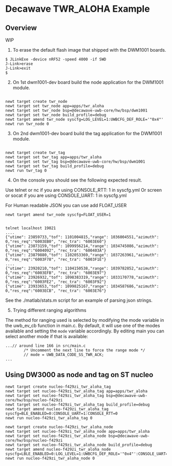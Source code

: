 <!--
#
# Licensed to the Apache Software Foundation (ASF) under one
# or more contributor license agreements.  See the NOTICE file
# distributed with this work for additional information
# regarding copyright ownership.  The ASF licenses this file
# to you under the Apache License, Version 2.0 (the
# "License"); you may not use this file except in compliance
# with the License.  You may obtain a copy of the License at
#
# http://www.apache.org/licenses/LICENSE-2.0
#
# Unless required by applicable law or agreed to in writing,
# software distributed under the License is distributed on an
# "AS IS" BASIS, WITHOUT WARRANTIES OR CONDITIONS OF ANY
#  KIND, either express or implied.  See the License for the
# specific language governing permissions and limitations
# under the License.
#
-->

# Decawave TWR_ALOHA Example

## Overview

WIP

1. To erase the default flash image that shipped with the DWM1001 boards.

```no-highlight
$ JLinkExe -device nRF52 -speed 4000 -if SWD
J-Link>erase
J-Link>exit
$ 
```

2. On 1st dwm1001-dev board build the node application for the DWM1001 module. 

```no-highlight

newt target create twr_node
newt target set twr_node app=apps/twr_aloha
newt target set twr_node bsp=@decawave-uwb-core/hw/bsp/dwm1001
newt target set twr_node build_profile=debug
newt target amend twr_node syscfg=LOG_LEVEL=1:UWBCFG_DEF_ROLE='"0x4"'
newt run twr_node 0

```

3. On 2nd dwm1001-dev board build the tag application for the DWM1001 module. 

```no-highlight

newt target create twr_tag
newt target set twr_tag app=apps/twr_aloha
newt target set twr_tag bsp=@decawave-uwb-core/hw/bsp/dwm1001
newt target set twr_tag build_profile=debug
newt run twr_tag 0

```

4. On the console you should see the following expected result. 

Use telnet or nc if you are using CONSOLE_RTT: 1 in syscfg.yml
Or screen or socat if you are using CONSOLE_UART: 1 in syscfg.yml

For Human readable JSON you can use add FLOAT_USER
```no-highlight
newt target amend twr_node syscfg=FLOAT_USER=1
```

```no-highlight

telnet localhost 19021 
....
{"utime": 23859733,"tof": 1101004815,"range": 1036004551,"azimuth": 0,"res_req":"6003EB0", "rec_tra": "6003E60"}
{"utime": 23873159,"tof": 1099956214,"range": 1034745086,"azimuth": 0,"res_req":"6004092", "rec_tra": "600403A"}
{"utime": 23879880,"tof": 1102053369,"range": 1037263961,"azimuth": 0,"res_req":"6003F78", "rec_tra": "6003F1E"}
....
{"utime": 23920210,"tof": 1104150538,"range": 1039782852,"azimuth": 0,"res_req":"6003EFB", "rec_tra": "6003E97"}
{"utime": 23926932,"tof": 1098383319,"range": 1033170778,"azimuth": 0,"res_req":"6003FE2", "rec_tra": "6003F92"}
{"utime": 23933653,"tof": 1099825167,"range": 1034587686,"azimuth": 0,"res_req":"6003ECB", "rec_tra": "6003E76"}

```


See the ./matlab/stats.m script for an example of parsing json strings.

5. Trying different ranging algorithms

The method for ranging used is selected by modifying the mode variable in the uwb_ev_cb
function in main.c. By default, it will use one of the modes available and setting the
```mode``` variable accordingly. By editing main you can select another mode if that
is available:

```
...// around line 166 in src/main.c
        /* Uncomment the next line to force the range mode */
        // mode = UWB_DATA_CODE_SS_TWR_ACK;
...
```

## Using DW3000 as node and tag on ST nucleo

```no-highlight
newt target create nucleo-f429zi_twr_aloha_tag
newt target set nucleo-f429zi_twr_aloha_tag app=apps/twr_aloha
newt target set nucleo-f429zi_twr_aloha_tag bsp=@decawave-uwb-core/hw/bsp/nucleo-f429zi
newt target set nucleo-f429zi_twr_aloha_tag build_profile=debug
newt target amend nucleo-f429zi_twr_aloha_tag syscfg=BLE_ENABLED=0:CONSOLE_UART=1:CONSOLE_RTT=0
newt run nucleo-f429zi_twr_aloha_tag 0
```
```no-highlight
newt target create nucleo-f429zi_twr_aloha_node
newt target set nucleo-f429zi_twr_aloha_node app=apps/twr_aloha
newt target set nucleo-f429zi_twr_aloha_node bsp=@decawave-uwb-core/hw/bsp/nucleo-f429zi
newt target set nucleo-f429zi_twr_aloha_node build_profile=debug
newt target amend nucleo-f429zi_twr_aloha_node syscfg=LBLE_ENABLED=0:LOG_LEVEL=1:UWBCFG_DEF_ROLE='"0x4"':CONSOLE_UART=1:CONSOLE_RTT=0
newt run nucleo-f429zi_twr_aloha_node 0
```